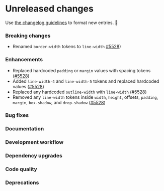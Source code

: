# Unreleased changes

Use [the changelog guidelines](/documentation/Versioning%20and%20changelog.md) to format new entries. 💜

### Breaking changes

- Renamed `border-width` tokens to `line-width` [#5528](https://github.com/Shopify/polaris/pull/5528))

### Enhancements

- Replaced hardcoded `padding` or `margin` values with spacing tokens ([#5528](https://github.com/Shopify/polaris/pull/5528))
- Added `line-width-4` and `line-width-5` tokens and replaced hardcoded values ([#5528](https://github.com/Shopify/polaris/pull/5528))
- Replaced any hardcoded `outline-width` with `line-width` ([#5528](https://github.com/Shopify/polaris/pull/5528))
- Removed any `line-width` tokens inside `width`, `height`, offsets, `padding`, `margin`, `box-shadow`, and `drop-shadow` ([#5528](https://github.com/Shopify/polaris/pull/5528))

### Bug fixes

### Documentation

### Development workflow

### Dependency upgrades

### Code quality

### Deprecations
